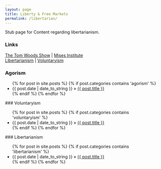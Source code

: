 ```yaml
---
layout: page
title: Liberty & Free Markets
permalink: /libertarian/
---
```


Stub page for Content regarding libertarianism.

### Links
[The Tom Woods Show](http://tomwoods.com/) | [Mises Institute](https://mises.org/)  
[Libertarianism](http://www.libertarianism.org/) | [Voluntaryism](http://voluntaryist.com/)

### Agorism
<ul class="posts">
{% for post in site.posts %}
    {% if post.categories contains 'agorism' %}
        <li><span>{{ post.date | date_to_string }}</span> &raquo; <a href="{{ BASE_PATH }}{{ post.url }}">{{ post.title }}</a></li>
    {% endif %}
{% endfor %}
</ul>
### Voluntaryism
<ul class="posts">
{% for post in site.posts %}
    {% if post.categories contains 'voluntaryism' %}
        <li><span>{{ post.date | date_to_string }}</span> &raquo; <a href="{{ BASE_PATH }}{{ post.url }}">{{ post.title }}</a></li>
    {% endif %}
{% endfor %}
</ul>
### Libertarianism
<ul class="posts">
{% for post in site.posts %}
    {% if post.categories contains 'libertarianism' %}
        <li><span>{{ post.date | date_to_string }}</span> &raquo; <a href="{{ BASE_PATH }}{{ post.url }}">{{ post.title }}</a></li>
    {% endif %}
{% endfor %}
</ul>
